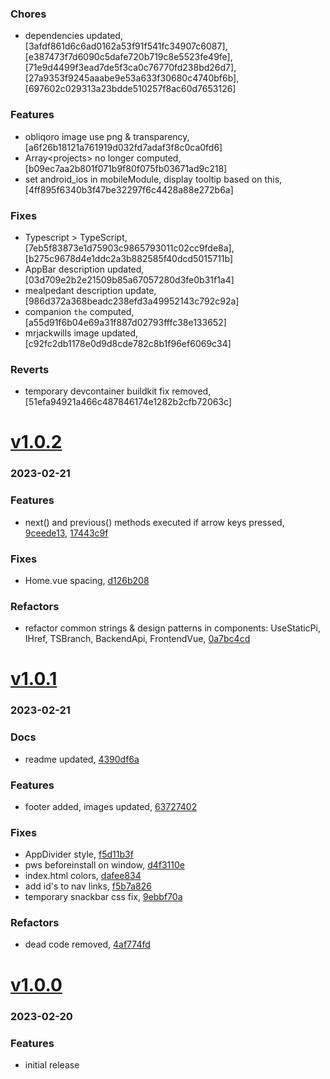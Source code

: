 ### Chores
+ dependencies updated, [3afdf861d6c6ad0162a53f91f541fc34907c6087], [e387473f7d6090c5dafe720b719c8e5523fe49fe], [71e9d4499f3ead7de5f3ca0c76770fd238bd26d7], [27a9353f9245aaabe9e53a633f30680c4740bf6b], [697602c029313a23bdde510257f8ac60d7653126]

### Features
+ obliqoro image use png & transparency, [a6f26b18121a761919d032fd7adaf3f8c0ca0fd6]
+ Array\<projects> no longer computed, [b09ec7aa2b801f071b9f80f075fb03671ad9c218]
+ set android_ios in mobileModule, display tooltip based on this, [4ff895f6340b3f47be32297f6c4428a88e272b6a]

### Fixes
+ Typescript > TypeScript, [7eb5f83873e1d75903c9865793011c02cc9fde8a], [b275c9678d4e1ddc2a3b882585f40dcd5015711b]
+ AppBar description updated, [03d709e2b2e21509b85a67057280d3fe0b31f1a4]
+ mealpedant description update, [986d372a368beadc238efd3a49952143c792c92a]
+ companion `the` computed, [a55d91f6b04e69a31f887d02793fffc38e133652]
+ mrjackwills image updated, [c92fc2db1178e0d9d8cde782c8b1f96ef6069c34]

### Reverts
+ temporary devcontainer buildkit fix removed, [51efa94921a466c487846174e1282b2cfb72063c]

# <a href='https://github.com/mrjackwills/mrjackwills_vue/releases/tag/v1.0.2'>v1.0.2</a>
### 2023-02-21

### Features
+ next() and previous() methods executed if arrow keys pressed, [9ceede13](https://github.com/mrjackwills/mrjackwills_vue/commit/9ceede131f007646a1e613bb88bb6cd5f8818a52), [17443c9f](https://github.com/mrjackwills/mrjackwills_vue/commit/17443c9fff5d0cbc403c4250865a8a377a5ac1de)

### Fixes
+ Home.vue spacing, [d126b208](https://github.com/mrjackwills/mrjackwills_vue/commit/d126b208602b6dd2c8f2bbba6afe05e4a24b9ca2)

### Refactors
+ refactor common strings & design patterns in components: UseStaticPi, IHref, TSBranch, BackendApi, FrontendVue, [0a7bc4cd](https://github.com/mrjackwills/mrjackwills_vue/commit/0a7bc4cde17b1919627288d76f6eb3f3ed94b64d)

# <a href='https://github.com/mrjackwills/mrjackwills_vue/releases/tag/v1.0.1'>v1.0.1</a>
### 2023-02-21

### Docs
+ readme updated, [4390df6a](https://github.com/mrjackwills/mrjackwills_vue/commit/4390df6a7019cb3b17234943cbe222024f7a7a0a)

### Features
+ footer added, images updated, [63727402](https://github.com/mrjackwills/mrjackwills_vue/commit/63727402b6c45b895b5f05a6830d3ec6d4e64afe)

### Fixes
+ AppDivider style, [f5d11b3f](https://github.com/mrjackwills/mrjackwills_vue/commit/f5d11b3f7e1ea22e2f2c1cd499e3ff00d1f21828)
+ pws beforeinstall on window, [d4f3110e](https://github.com/mrjackwills/mrjackwills_vue/commit/d4f3110efb38ade1f436cb7f1f03e9ee448ea01f)
+ index.html colors, [dafee834](https://github.com/mrjackwills/mrjackwills_vue/commit/dafee834ed4ee2cfc192569bbc4a48afe0dbfa18)
+ add id's to nav links, [f5b7a826](https://github.com/mrjackwills/mrjackwills_vue/commit/f5b7a8262d144ace7881bfd36dd9991f7d595823)
+ temporary snackbar css fix, [9ebbf70a](https://github.com/mrjackwills/mrjackwills_vue/commit/9ebbf70a0dbaaadc06a77363969870408a2d8014)

### Refactors
+ dead code removed, [4af774fd](https://github.com/mrjackwills/mrjackwills_vue/commit/4af774fd2b2c246598666914255b6493d2c44311)


# <a href='https://github.com/mrjackwills/mrjackwills_vue/releases/tag/v1.0.0'>v1.0.0</a>
### 2023-02-20

### Features
+ initial release

